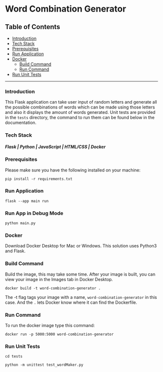# Word Combination Generator

<h2>Table of Contents</h2>

- [Introduction](#introduction)
- [Tech Stack](#tech-stack)
- [Prerequisites](#prerequisites)
- [Run Application](#run-application)
- [Docker](#docker)
  - [Build Command](#build-command)
  - [Run Command](#run-command)
- [Run Unit Tests](#run-unit-tests)

<hr />

### Introduction
This Flask application can take user input of random letters and generate all the possible combinations of words which can be made using those letters and also it displays the amount of words generated. Unit tests are provided in the `tests` directory, the command to run them can be found below in the documentation.

### Tech Stack
##### Flask | Python | JavaScript | HTML/CSS | Docker

### Prerequisites
Please make sure you have the following installed on your machine:
```
pip install -r requirements.txt
```

### Run Application

```
flask --app main run
```

### Run App in Debug Mode

```
python main.py
```

### Docker
Download Docker Desktop for Mac or Windows. This solution uses Python3 and Flask.

### Build Command
Build the image, this may take some time. After your image is built, you can view your image in the Images tab in Docker Desktop.

```
docker build -t word-combination-generator .
```
The -t flag tags your image with a name, `word-combination-generator` in this case. And the `.` lets Docker know where it can find the Dockerfile.

### Run Command
To run the docker image type this command:

```
docker run -p 5000:5000 word-combination-generator
```

### Run Unit Tests

```
cd tests 
```

```
python -m unittest test_wordMaker.py
```
